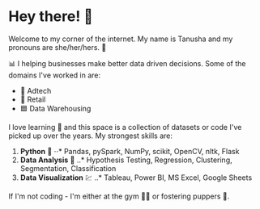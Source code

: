 # Hey there! 👋

Welcome to my corner of the internet. My name is Tanusha and my pronouns are she/her/hers. 👩

📊 I helping businesses make better data driven decisions. Some of the domains I've worked in are:
- 📢 Adtech
- 🛒 Retail
- 🟦 Data Warehousing

I love learning 📝 and this space is a collection of datasets or code I've picked up over the years. My strongest skills are:
1. **Python** 🐍
⋅⋅* Pandas, pySpark, NumPy, scikit, OpenCV, nltk, Flask
2. **Data Analysis** 🧮
..* Hypothesis Testing, Regression, Clustering, Segmentation, Classification
3. **Data Visualization** 💹
..* Tableau, Power BI, MS Excel, Google Sheets 

If I'm not coding - I'm either at the gym 🏋️‍♀️ or fostering puppers 🐶. 
